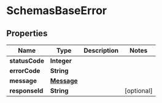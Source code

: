 

# SchemasBaseError


## Properties

| Name | Type | Description | Notes |
|------------ | ------------- | ------------- | -------------|
|**statusCode** | **Integer** |  |  |
|**errorCode** | **String** |  |  |
|**message** | [**Message**](Message.md) |  |  |
|**responseId** | **String** |  |  [optional] |



